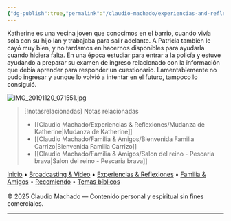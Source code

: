 ```yaml
---
{"dg-publish":true,"permalink":"/claudio-machado/experiencias-and-reflexiones/katherine/","title":"Katherine","tags":["Amistades"]}
---
```


Katherine es una vecina joven que conocimos en el barrio, cuando vivía sola con su hijo Ian y trabajaba para salir adelante. A Patricia también le cayó muy bien, y no tardamos en hacernos disponibles para ayudarla cuando hiciera falta.
En una época estudiar para entrar a la policía y estuve ayudando a preparar su examen de ingreso relacionado con la información que debía aprender para responder un cuestionario. Lamentablemente no pudo ingresar y aunque lo volvió a intentar en el futuro, tampoco lo consiguió.

![IMG_20191120_071551.jpg](/img/user/07%20-%20Personal/Im%C3%A1genes/IMG_20191120_071551.jpg)


> [!notasrelacionadas] Notas relacionadas
> - [[Claudio Machado/Experiencias & Reflexiones/Mudanza de Katherine\|Mudanza de Katherine]]
> - [[Claudio Machado/Familia & Amigos/Bienvenida Familia Carrizo\|Bienvenida Familia Carrizo]]
> - [[Claudio Machado/Familia & Amigos/Salon del reino - Pescaria brava\|Salon del reino - Pescaria brava]]

<div class="pie-simple">
  <a href="https://mis-apuntes-psi.vercel.app/">Inicio</a> •
  <a href="https://mis-apuntes-psi.vercel.app/claudio-machado/brodcasting-and-videos/principial-brodcasting-and-video/">Broadcasting & Video</a> •
  <a href="https://mis-apuntes-psi.vercel.app/claudio-machado/experiencias-and-reflexiones/experiencias-and-reflexiones/">Experiencias & Reflexiones</a> •
  <a href="https://mis-apuntes-psi.vercel.app/claudio-machado/familia-and-amigos/familia-and-amigos/">Familia & Amigos</a> •
  <a href="https://mis-apuntes-psi.vercel.app/claudio-machado/recomendaciones/recomiendo/">Recomiendo</a> •
  <a href="https://mis-apuntes-psi.vercel.app/claudio-machado/temas-biblicos/temas-biblicos/">Temas bíblicos</a>
  <br><br>
  <span class="legal">© 2025 Claudio Machado — Contenido personal y espiritual sin fines comerciales.</span>
</div>

---

